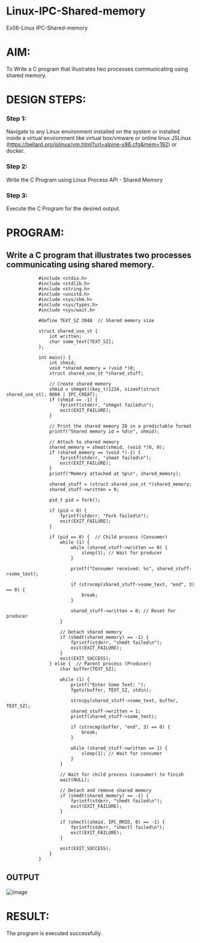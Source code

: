 # Linux-IPC-Shared-memory
Ex06-Linux IPC-Shared-memory

# AIM:
To Write a C program that illustrates two processes communicating using shared memory.

# DESIGN STEPS:

### Step 1:

Navigate to any Linux environment installed on the system or installed inside a virtual environment like virtual box/vmware or online linux JSLinux (https://bellard.org/jslinux/vm.html?url=alpine-x86.cfg&mem=192) or docker.

### Step 2:

Write the C Program using Linux Process API - Shared Memory

### Step 3:

Execute the C Program for the desired output. 

# PROGRAM:

## Write a C program that illustrates two processes communicating using shared memory.
                #include <stdio.h>
                #include <stdlib.h>
                #include <string.h>
                #include <unistd.h>
                #include <sys/shm.h>
                #include <sys/types.h>
                #include <sys/wait.h>
                
                #define TEXT_SZ 2048  // Shared memory size
                
                struct shared_use_st {
                    int written;  
                    char some_text[TEXT_SZ];
                };
                
                int main() {
                    int shmid;
                    void *shared_memory = (void *)0;
                    struct shared_use_st *shared_stuff;
                
                    // Create shared memory
                    shmid = shmget((key_t)1234, sizeof(struct shared_use_st), 0666 | IPC_CREAT);
                    if (shmid == -1) {
                        fprintf(stderr, "shmget failed\n");
                        exit(EXIT_FAILURE);
                    }
                    
                    // Print the shared memory ID in a predictable format
                    printf("Shared memory id = %d\n", shmid);
                    
                    // Attach to shared memory
                    shared_memory = shmat(shmid, (void *)0, 0);
                    if (shared_memory == (void *)-1) {
                        fprintf(stderr, "shmat failed\n");
                        exit(EXIT_FAILURE);
                    }
                    printf("Memory attached at %p\n", shared_memory);
                    
                    shared_stuff = (struct shared_use_st *)shared_memory;
                    shared_stuff->written = 0;
                
                    pid_t pid = fork();
                    
                    if (pid < 0) {
                        fprintf(stderr, "Fork failed\n");
                        exit(EXIT_FAILURE);
                    }
                
                    if (pid == 0) {  // Child process (Consumer)
                        while (1) {
                            while (shared_stuff->written == 0) {
                                sleep(1); // Wait for producer
                            }
                
                            printf("Consumer received: %s", shared_stuff->some_text);
                
                            if (strncmp(shared_stuff->some_text, "end", 3) == 0) {
                                break;
                            }
                
                            shared_stuff->written = 0; // Reset for producer
                        }
                
                        // Detach shared memory
                        if (shmdt(shared_memory) == -1) {
                            fprintf(stderr, "shmdt failed\n");
                            exit(EXIT_FAILURE);
                        }
                        exit(EXIT_SUCCESS);
                    } else {  // Parent process (Producer)
                        char buffer[TEXT_SZ];
                
                        while (1) {
                            printf("Enter Some Text: ");
                            fgets(buffer, TEXT_SZ, stdin);
                
                            strncpy(shared_stuff->some_text, buffer, TEXT_SZ);
                            shared_stuff->written = 1;
                            printf(shared_stuff->some_text);
                
                            if (strncmp(buffer, "end", 3) == 0) {
                                break;
                            }
                
                            while (shared_stuff->written == 1) {
                                sleep(1); // Wait for consumer
                            }
                        }
                
                        // Wait for child process (consumer) to finish
                        wait(NULL);
                
                        // Detach and remove shared memory
                        if (shmdt(shared_memory) == -1) {
                            fprintf(stderr, "shmdt failed\n");
                            exit(EXIT_FAILURE);
                        }
                        
                        if (shmctl(shmid, IPC_RMID, 0) == -1) {
                            fprintf(stderr, "shmctl failed\n");
                            exit(EXIT_FAILURE);
                        }
                
                        exit(EXIT_SUCCESS);
                    }
                }





## OUTPUT

![image](https://github.com/user-attachments/assets/306f833b-bbf1-4bc6-9e96-c1a9ec0c428c)



# RESULT:
The program is executed successfully.
